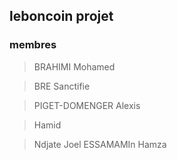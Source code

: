 ## leboncoin projet 

### membres 
> BRAHIMI Mohamed

> BRE Sanctifie

> PIGET-DOMENGER Alexis 

> Hamid

> Ndjate Joel
> ESSAMAMIn Hamza